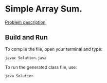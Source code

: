 # Simple Array Sum.

[Problem description](https://www.hackerrank.com/challenges/simple-array-sum)

## Build and Run

To compile the file, open your terminal and type:
```bash
javac Solution.java
```

To run the generated class file, use:
```bash
java Solution
```
